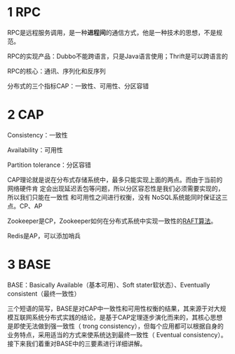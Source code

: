# 1 RPC

RPC是远程服务调用，是一种**进程间**的通信方式，他是一种技术的思想，不是规范。

RPC的实现产品：Dubbo不能跨语言，只是Java语言使用；Thrift是可以跨语言的

RPC的核心：通讯、序列化和反序列

分布式的三个指标CAP：一致性、可用性、分区容错

# 2 CAP

Consistency：一致性

Availability：可用性

Partition tolerance：分区容错

CAP理论就是说在分布式存储系统中，最多只能实现上面的两点。而由于当前的网络硬件肯
定会出现延迟丢包等问题，所以分区容忍性是我们必须需要实现的，所以我们只能在一致性
和可用性之间进行权衡，没有 NoSQL系统能同时保证这三点。CP、AP

Zookeeper是CP，Zookeeper如何在分布式系统中实现一致性的[RAFT算法](http://thesecretlivesofdata.com/raft/)。

Redis是AP，可以添加哨兵

# 3 BASE

BASE：Basically Available（基本可用）、Soft stater软状态）、Eventually consistent（最终一致性）

三个短语的简写，BASE是对CAP中一致性和可用性权衡的结果，其来源于对大规模互联网系统分布式实践的结论，是基于CAP定理逐步演化而来的，其核心思想是即使无法做到强一致性（ trong consistency），但每个应用都可以根据自身的业务特点，采用适当的方式来使系统达到最终一致性（ Eventual consistency）。接下来我们着重对BASE中的三要素进行详细讲解。